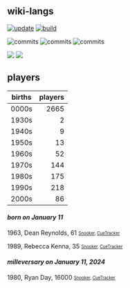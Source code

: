 ## wiki-langs
[![update](https://github.com/dreamerminsk/wiki-langs/actions/workflows/update-tables.yml/badge.svg)](https://github.com/dreamerminsk/wiki-langs/actions/workflows/update-tables.yml)
[![build](https://github.com/dreamerminsk/wiki-langs/actions/workflows/build.yml/badge.svg)](https://github.com/dreamerminsk/wiki-langs/actions/workflows/build.yml)

![commits](https://img.shields.io/github/commit-activity/y/dreamerminsk/wiki-langs)
![commits](https://img.shields.io/github/commit-activity/m/dreamerminsk/wiki-langs)
![commits](https://img.shields.io/github/commit-activity/w/dreamerminsk/wiki-langs)

![](https://img.shields.io/github/languages/code-size/dreamerminsk/wiki-langs)
![](https://img.shields.io/github/repo-size/dreamerminsk/wiki-langs)

## players
| births | players |
| :----: | ------: |
| 0000s | 2665 |
| 1930s | 2 |
| 1940s | 9 |
| 1950s | 13 |
| 1960s | 52 |
| 1970s | 144 |
| 1980s | 175 |
| 1990s | 218 |
| 2000s | 86 |

#### ***born on January 11***
1963, Dean Reynolds, 61 <sub><sup>[Snooker](http://www.snooker.org/res/index.asp?player=659), [CueTracker](http://cuetracker.net/Players/dean-reynolds/)</sup></sub>

1989, Rebecca Kenna, 35 <sub><sup>[Snooker](http://www.snooker.org/res/index.asp?player=2121), [CueTracker](http://cuetracker.net/Players/rebecca-kenna/)</sup></sub>


#### ***milleversary on January 11, 2024***
1980, Ryan Day, 16000 <sub><sup>[Snooker](http://www.snooker.org/res/index.asp?player=68), [CueTracker](http://cuetracker.net/Players/ryan-day/)</sup></sub>



